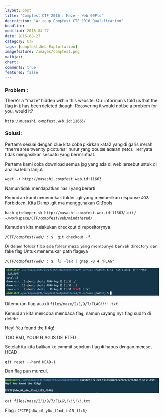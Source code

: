 ```yaml
---
layout: post
title: "Compfest CTF 2016 : Maze - Web 90Pts"
description: "Writeup Compfest CTF 2016 Qualification"
headline: 
modified: 2016-08-27
date: 2016-08-27
category: CTF
tags: [compfest,Web Exploitation]
imagefeature: /images/compfest.png
mathjax: 
chart: 
comments: true
featured: false
---
```


### Problem :

There's a "maze" hidden within this website. Our informants told us that the flag in it has been deleted though. Recovering it would not be a problem for you, would it?

`http://musashi.compfest.web.id:11663/`

### Solusi :

Pertama sesuai dengan clue kita coba pikirkan kata2 yang di garis merah  
“therre aree twentty picctures”  huruf yang double adalah (retc). Ternyata tidak mengasilkan 
sesuatu yang bermanfaat. 
 
Pertama kami coba download semua jpg yang ada di web tersebut untuk di analisa lebih lanjut. 
 
`wget -r http://musashi.compfest.web.id:11663`
 
Namun tidak mendapatkan hasil yang berarti 
 
Kemudian kami menemukan folder .git yang memberikan response 403 Forbidden. 
Kita Dump .git nya menggunakan GitTools  
 
 `bash gitdumper.sh http://musashi.compfest.web.id:11663/.git/ ~/workspace/CTF/compfest/web/mindthered/ `
 
Kemudian kita melakukan checkout di repositorynya 
 
`/CTF/compfest/web/ : $  git checkout -f `
 
Di dalam folder files ada folder maze yang mempunya banyak directory dan fake flag 
Untuk menemukan path flagnya  
 
`/CTF/compfest/web/ : $  ls -laR | grep -B 4 "FLAG" `
 
![Maze Find Flag](/images/mazefindflag.png)
 
Ditemukan flag ada di `files/maze/2/1/9/7/FLAG!!!!.txt `
 
Kemudian kita mencoba membaca flag, namun sayang nya flag sudah di delete  
 
Hey! You found the fl4g! 
 
TOO BAD, YOUR FLAG IS DELETED 
 
Setelah itu kita balikan ke commit sebelum flag di hapus dengan mereset HEAD 
 
`git reset --hard HEAD~1`
 
 
Dan flag pun muncul. 
 
![Maze Flag](/images/mazeflag.png) 
 
`cat files/maze/2/1/9/7/FLAG\!\!\!\!.txt`
 
Flag : `CFCTF{h0w_d0_y0u_f1nd_th15_fl46}`


